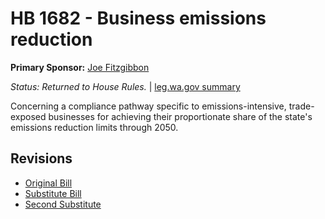 # HB 1682 - Business emissions reduction
**Primary Sponsor:** [Joe Fitzgibbon](/person/leg/joe.fitzgibbon.md)

*Status: Returned to House Rules.* | [leg.wa.gov summary](https://app.leg.wa.gov/billsummary?BillNumber=1682&Year=2021)

Concerning a compliance pathway specific to emissions-intensive, trade-exposed businesses for achieving their proportionate share of the state's emissions reduction limits through 2050.

## Revisions
* [Original Bill](1/)
* [Substitute Bill](S/)
* [Second Substitute](S2/)